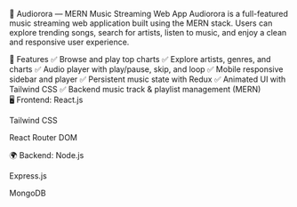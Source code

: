 🎵 Audiorora — MERN Music Streaming Web App
Audiorora is a full-featured music streaming web application built using the MERN stack. Users can explore trending songs, search for artists, listen to music, and enjoy a clean and responsive user experience.
<br>

🚀 Features
✅ Browse and play top charts
✅ Explore artists, genres, and charts
✅ Audio player with play/pause, skip, and loop
✅ Mobile responsive sidebar and player
✅ Persistent music state with Redux
✅ Animated UI with Tailwind CSS
✅ Backend music track & playlist management (MERN)
<br>
🖥️ Frontend:
React.js

Tailwind CSS

React Router DOM

🌍 Backend:
Node.js

Express.js

MongoDB
